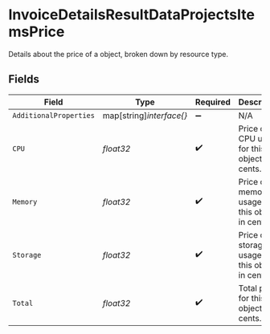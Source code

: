 # InvoiceDetailsResultDataProjectsItemsPrice

Details about the price of a object, broken down by resource type.


## Fields

| Field                                             | Type                                              | Required                                          | Description                                       | Example                                           |
| ------------------------------------------------- | ------------------------------------------------- | ------------------------------------------------- | ------------------------------------------------- | ------------------------------------------------- |
| `AdditionalProperties`                            | map[string]*interface{}*                          | :heavy_minus_sign:                                | N/A                                               |                                                   |
| `CPU`                                             | *float32*                                         | :heavy_check_mark:                                | Price of CPU usage for this object, in cents.     | 200                                               |
| `Memory`                                          | *float32*                                         | :heavy_check_mark:                                | Price of memory usage for this object, in cents.  | 200                                               |
| `Storage`                                         | *float32*                                         | :heavy_check_mark:                                | Price of storage usage for this object, in cents. | 200                                               |
| `Total`                                           | *float32*                                         | :heavy_check_mark:                                | Total price for this object, in cents.            | 600                                               |
